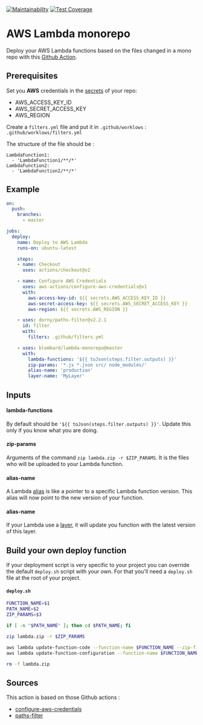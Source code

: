 [![Maintainability](https://api.codeclimate.com/v1/badges/a76164161fd8916e0dd4/maintainability)](https://codeclimate.com/github/blombard/lambda-monorepo/maintainability) [![Test Coverage](https://api.codeclimate.com/v1/badges/a76164161fd8916e0dd4/test_coverage)](https://codeclimate.com/github/blombard/lambda-monorepo/test_coverage)

# AWS Lambda monorepo

Deploy your AWS Lambda functions based on the files changed in a mono repo with this [Github Action](https://github.com/features/actions).

## Prerequisites
Set you <b>AWS</b> credentials in the [secrets](https://docs.github.com/en/actions/configuring-and-managing-workflows/creating-and-storing-encrypted-secrets) of your repo: 
- AWS_ACCESS_KEY_ID
- AWS_SECRET_ACCESS_KEY
- AWS_REGION

Create a `filters.yml` file and put it in `.github/worklows` : `.github/worklows/filters.yml`

The structure of the file should be :
```
LambdaFunction1:
  - 'LambdaFunction1/**/*'
LambdaFunction2:
  - 'LambdaFunction2/**/*'
```

## Example

```yml
on:
  push:
    branches:
      - master

jobs:
  deploy:
    name: Deploy to AWS Lambda 
    runs-on: ubuntu-latest

    steps:
    - name: Checkout
      uses: actions/checkout@v2

    - name: Configure AWS Credentials
      uses: aws-actions/configure-aws-credentials@v1
      with:
        aws-access-key-id: ${{ secrets.AWS_ACCESS_KEY_ID }}
        aws-secret-access-key: ${{ secrets.AWS_SECRET_ACCESS_KEY }}
        aws-region: ${{ secrets.AWS_REGION }}

    - uses: dorny/paths-filter@v2.2.1
      id: filter
      with:
        filters: .github/filters.yml

    - uses: blombard/lambda-monorepo@master
      with:
        lambda-functions: '${{ toJson(steps.filter.outputs) }}'
        zip-params: '*.js *.json src/ node_modules/'
        alias-name: 'production'
        layer-name: 'MyLayer'
```

## Inputs
#### lambda-functions
By default should be `'${{ toJson(steps.filter.outputs) }}'`. Update this only if you know what you are doing.

#### zip-params
Arguments of the command `zip lambda.zip -r $ZIP_PARAMS`. 
It is the files who will be uploaded to your Lambda function.

#### alias-name
A Lambda [alias](https://docs.aws.amazon.com/lambda/latest/dg/configuration-aliases.html) is like a pointer to a specific Lambda function version. This alias will now point to the new version of your function.

#### alias-name
If your Lambda use a [layer](https://docs.aws.amazon.com/lambda/latest/dg/configuration-layers.html), it will update you function with the latest version of this layer.

## Build your own deploy function

If your deployment script is very specific to your project you can override the default `deploy.sh` script with your own.
For that you'll need a `deploy.sh` file at the root of your project.

#### **`deploy.sh`**
```bash
FUNCTION_NAME=$1
PATH_NAME=$2
ZIP_PARAMS=$3

if [ -n "$PATH_NAME" ]; then cd $PATH_NAME; fi

zip lambda.zip -r $ZIP_PARAMS

aws lambda update-function-code --function-name $FUNCTION_NAME --zip-file fileb://lambda.zip
aws lambda update-function-configuration --function-name $FUNCTION_NAME --environment Variables="{`cat .env | xargs | sed 's/ /,/g'`}"

rm -f lambda.zip
```

## Sources

This action is based on those Github actions : 
- [configure-aws-credentials](https://github.com/aws-actions/configure-aws-credentials)
- [paths-filter](https://github.com/dorny/paths-filter)
